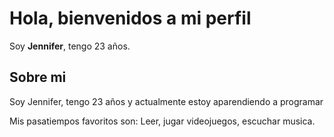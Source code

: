 # Hola, bienvenidos a mi perfil 
Soy **Jennifer**, tengo 23 años.


<h2>Sobre mi</h2>
<div>
  <p aling=right">
    <img src= ""
  <p>Soy Jennifer, tengo 23 años y actualmente estoy aparendiendo a programar<p> 
  <p>Mis pasatiempos favoritos son: Leer, jugar videojuegos, escuchar musica. </p>
  
</div>
